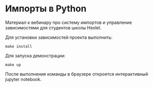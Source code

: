 # Импорты в Python

Материал к вебинару про систему импортов и управление зависимостями для студентов школы Hexlet.

Для установки зависимостей проекта выполнить:
```
make install
```

Для запуска демонстрации:
```
make up
```

После выполнения команды в браузере откроется интерактивный jupyter notebook.
